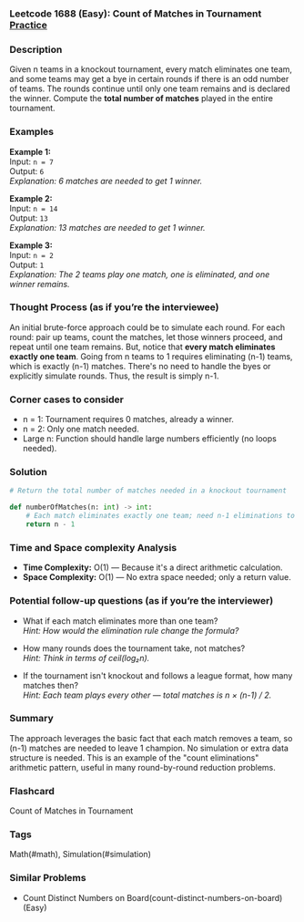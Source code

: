 ### Leetcode 1688 (Easy): Count of Matches in Tournament [Practice](https://leetcode.com/problems/count-of-matches-in-tournament)

### Description  
Given n teams in a knockout tournament, every match eliminates one team, and some teams may get a bye in certain rounds if there is an odd number of teams. The rounds continue until only one team remains and is declared the winner. Compute the **total number of matches** played in the entire tournament.

### Examples  

**Example 1:**  
Input: `n = 7`  
Output: `6`  
*Explanation: 6 matches are needed to get 1 winner.*

**Example 2:**  
Input: `n = 14`  
Output: `13`  
*Explanation: 13 matches are needed to get 1 winner.*

**Example 3:**  
Input: `n = 2`  
Output: `1`  
*Explanation: The 2 teams play one match, one is eliminated, and one winner remains.*

### Thought Process (as if you’re the interviewee)  
An initial brute-force approach could be to simulate each round. For each round: pair up teams, count the matches, let those winners proceed, and repeat until one team remains. But, notice that **every match eliminates exactly one team**. Going from n teams to 1 requires eliminating (n-1) teams, which is exactly (n-1) matches. There's no need to handle the byes or explicitly simulate rounds. Thus, the result is simply n-1.

### Corner cases to consider  
- n = 1: Tournament requires 0 matches, already a winner.
- n = 2: Only one match needed.
- Large n: Function should handle large numbers efficiently (no loops needed).

### Solution

```python
# Return the total number of matches needed in a knockout tournament

def numberOfMatches(n: int) -> int:
    # Each match eliminates exactly one team; need n-1 eliminations to get 1 winner
    return n - 1
```

### Time and Space complexity Analysis  

- **Time Complexity:** O(1) — Because it's a direct arithmetic calculation.
- **Space Complexity:** O(1) — No extra space needed; only a return value.


### Potential follow-up questions (as if you’re the interviewer)  

- What if each match eliminates more than one team?  
  *Hint: How would the elimination rule change the formula?*

- How many rounds does the tournament take, not matches?  
  *Hint: Think in terms of ceil(log₂n).*

- If the tournament isn't knockout and follows a league format, how many matches then?  
  *Hint: Each team plays every other — total matches is n × (n-1) / 2.*

### Summary
The approach leverages the basic fact that each match removes a team, so (n-1) matches are needed to leave 1 champion. No simulation or extra data structure is needed. This is an example of the "count eliminations" arithmetic pattern, useful in many round-by-round reduction problems.


### Flashcard
Count of Matches in Tournament

### Tags
Math(#math), Simulation(#simulation)

### Similar Problems
- Count Distinct Numbers on Board(count-distinct-numbers-on-board) (Easy)